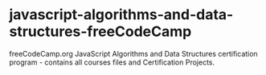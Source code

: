 # javascript-algorithms-and-data-structures-freeCodeCamp
freeCodeCamp.org JavaScript Algorithms and Data Structures certification program - contains all courses files and Certification Projects.
